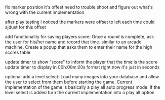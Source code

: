 fix marker position it's offest need
to trouble shoot and figure out what's wrong with the 
current implementation

after play testing I noticed the markers were offset 
to left each time could ajdust for this offset


























add functionality for saving players score:
Once a round is complete, ask the user for his/her name and record that time. 
similar to an arcade machine.
Create a popup that asks them to enter their name for the high scores table.

update timer to show "score" to inform the player that the time is the score
update timer to display in 00h:00m:00s format right now it's just in seconds

optional add a level select:
Load many images into your database and allow the user to select from them before starting the game.
Current implementation of the game is basically a play all auto progress mode.
if the level select is added turn the current implementation into a play all option.